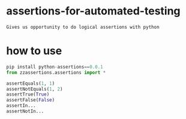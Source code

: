# assertions-for-automated-testing #
`Gives us opportunity to do logical assertions with python`

# how to use
```python
pip install python-assertions==0.0.1
from zzassertions.assertions import *

assertEquals(1, 1)
assertNotEquals(1, 2)
assertTrue(True)
assertFalse(False)
assertIn...
assertNotIn...
